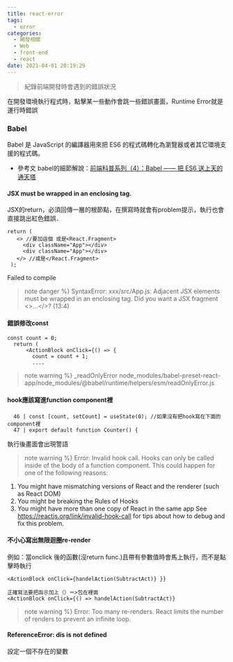 ```yaml
---
title: react-error
tags:
  - error
categories:
  - 開發相關
  - Web
  - front-end
  - react
date: 2021-04-01 20:19:29
---
```



>紀錄前端開發時會遇到的錯誤狀況 


<!--more-->


在開發環境執行程式時，點擊某一些動作會跳一些錯誤畫面，Runtime Error就是運行時錯誤
### Babel
Babel 是 JavaScript 的編譯器用來把 ES6 的程式碼轉化為瀏覽器或者其它環境支援的程式碼。

- 參考文 babel的細節解說：[前端科普系列（4）：Babel —— 把 ES6 送上天的通天塔](https://www.mdeditor.tw/pl/pNFj/zh-tw)


 #### JSX must be wrapped in an enclosing tag.
 JSX的return，必須回傳一層的根節點，在撰寫時就會有problem提示，執行也會直接跳出紅色錯誤．
 ```
return (
    <> //要加這個 或是<React.Fragment>
      <div className="App"></div>
      <div className="App"></div>
    </> //或是</React.Fragment>
  );
 ```
 Failed to compile
>note danger %}
 SyntaxError: xxx/src/App.js: Adjacent JSX elements must be wrapped in an enclosing tag. Did you want a JSX fragment <>...</>? (13:4)
  
  
#### 錯誤修改const
```
const count = 0;
  return (
      <ActionBlock onClick={() => {
        count = count + 1;
        ....
```

>note warning %}
 _readOnlyError
node_modules/babel-preset-react-app/node_modules/@babel/runtime/helpers/esm/readOnlyError.js
 

#### hook應該寫進function component裡
```
  46 | const [count, setCount] = useState(0); //如果沒有把hook寫在下面的component裡
  47 | export default function Counter() {
```
執行後畫面會出現警語
>note warning %}
Error: Invalid hook call. Hooks can only be called inside of the body of a function component. This could happen for one of the following reasons:
1. You might have mismatching versions of React and the renderer (such as React DOM)
2. You might be breaking the Rules of Hooks
3. You might have more than one copy of React in the same app
See https://reactjs.org/link/invalid-hook-call for tips about how to debug and fix this problem.
 

#### 不小心寫出無限迴圈re-render

例如：當onclick 後的函數(沒return func.)且帶有參數值時會馬上執行，而不是點擊時執行
```
<ActionBlock onClick={handelAction(SubtractAct)} }}

正確寫法要把函示加上（）＝>包在裡面
<ActionBlock onClick={() => handelAction(SubtractAct)}
```
>note warning %}
Error: Too many re-renders. React limits the number of renders to prevent an infinite loop.
 


#### ReferenceError: dis is not defined
設定一個不存在的變數